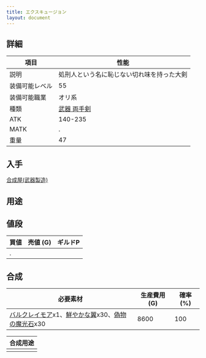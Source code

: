 ```yaml
---
title: エクスキュージョン
layout: document
---
```

## 詳細


|項目|性能|
|---|---|
|説明|処刑人という名に恥じない切れ味を持った大剣|
|装備可能レベル|55|
|装備可能職業|オリ系|
|種類|[武器 両手剣](武器(両手剣))|
|ATK|140-235|
|MATK|.|
|重量|47|

## 入手

[合成屋(武器製造)](合成屋(武器製造))

## 用途


## 値段


|買値|売値 (G)|ギルドP|
|---|---|---|
|.|||
	

## 合成


|必要素材|生産費用 (G)|確率 (%)|
|---|---|---|
|[バルクレイモア](バルクレイモア)x1、[鮮やかな翼](鮮やかな翼)x30、[偽物の魔光石](偽物の魔光石)x30|8600|100|


|合成用途|
|---|
||